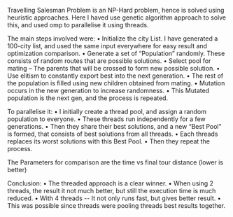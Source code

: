 Travelling Salesman Problem is an NP-Hard problem, hence is solved using heuristic approaches. Here I haved use genetic algorithm approach to solve this, and used omp to parallelise it using threads.

The main steps involved were:
    • Initialize the city List. I have generated a 100-city list, and used the same input everywhere for easy result and optimization comparison.
    • Generate a set of “Population” randomly. These consists of random routes that are possible solutions.
    • Select pool for mating – The parents that will be crossed to form new possible solution.
    • Use elitism to constantly export best into the next generation. 
    • The rest of the population is filled using new children obtained from mating.
    • Mutation occurs in the new generation to increase randomness. 
    • This Mutated population is the next gen, and the process is repeated.


To parallelise it:
    • I initially create a thread pool, and assign a random population to everyone.
    • These threads run independently for a few generations.
    • Then they share their best solutions, and a new “Best Pool” is formed, that consists of best solutions from all threads. 
    • Each threads replaces its worst solutions with this Best Pool. 
    • Then they repeat the process.


The Parameters for comparison are the time vs final tour distance (lower is better)


Conclusion:
    • The threaded approach is a clear winner.
    • When using 2 threads, the result it not much better, but still the execution time is much reduced.
    • With 4 threads -- It not only runs fast, but gives better result.
    • This was possible since threads were pooling threads best results together.